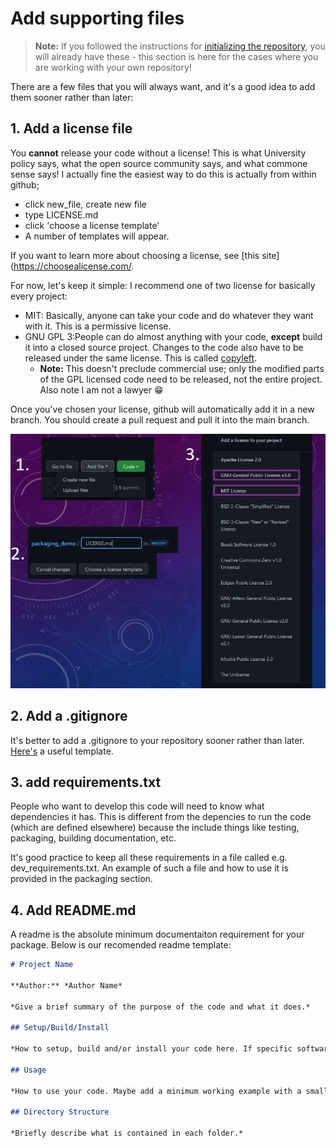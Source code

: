 # Add supporting files

> **Note:** If you followed the instructions for [initializing the repository](https://acrf-image-x-institute.github.io/packaging_demo/repo_creation.html), you will already have these - this section is here for the cases where you are working with your own repository! 

There are a few files that you will always want, and it's a good idea to add them sooner rather than later:

## 1. Add a license file

You **cannot** release your code without a license! This is what University policy says, what the open source community says, and what commone sense says! I actually fine the easiest way to do this is actually from within github;

- click new_file, create new file
- type LICENSE.md
- click 'choose a license template'
- A number of templates will appear.

If you want to learn more about choosing a license, see [this site](https://choosealicense.com/.

For now, let's keep it simple: I recommend one of two license for basically every project: 

- MIT: Basically, anyone can take your code and do whatever they want with it. This is a permissive license.
- GNU GPL 3:People can do almost anything with your code, **except** build it into a closed source project. Changes to the code also have to be released under the same license. This is called [copyleft](https://en.wikipedia.org/wiki/Copyleft). 
  - **Note:** This doesn't preclude commercial use; only the modified parts of the GPL licensed code need to be released, not the entire project. Also note I am not a lawyer :grin:

Once you've chosen your license, github will automatically add it in a new branch. You should create a pull request and pull it into the main branch.

![](__resources/License.PNG)

## 2. Add a .gitignore

It's better to add a .gitignore to your repository sooner rather than later. [Here's](https://github.com/github/gitignore/blob/main/Python.gitignore) a useful template.

## 3. add requirements.txt

People who want to develop this code will need to know what dependencies it has. This is different from the depencies to run the code (which are defined elsewhere) because the include things like testing, packaging, building documentation, etc.

It's good practice to keep all these requirements in a file called e.g. dev_requirements.txt. An example of such a file and how to use it is provided in the packaging section. 

## 4. Add README.md

A readme is the absolute minimum documentaiton requirement for your package. Below is our recomended readme template:

```markdown
# Project Name

**Author:** *Author Name*

*Give a brief summary of the purpose of the code and what it does.*

## Setup/Build/Install

*How to setup, build and/or install your code here. If specific software packages, licenses, or hardware (e.g. high end GPUs) are requuired, please note this.*

## Usage

*How to use your code. Maybe add a minimum working example with a small dataset that any newcomer to the code can run with minimal issue.  If there is a specific data set required to run the code, please list where this is. A good guideline is: if someone had to pick up your code tomorrow, how long would it take them to produce some basic results with it? If it's more than a few hours then you should do some work on the readme, the code, or both!*

## Directory Structure

*Briefly describe what is contained in each folder.*
```



